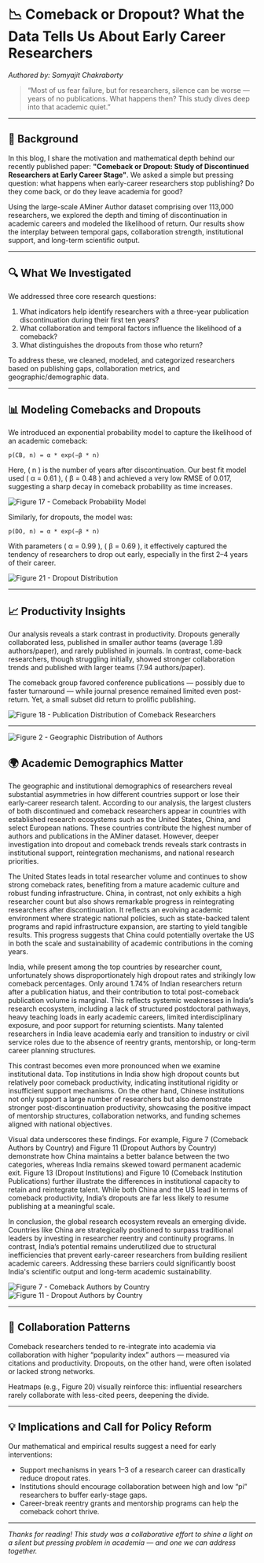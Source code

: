 
# 📉 Comeback or Dropout? What the Data Tells Us About Early Career Researchers

_Authored by: Somyajit Chakraborty_

> “Most of us fear failure, but for researchers, silence can be worse — years of no publications. What happens then? This study dives deep into that academic quiet.”

---

## 🧠 Background

In this blog, I share the motivation and mathematical depth behind our recently published paper: **"Comeback or Dropout: Study of Discontinued Researchers at Early Career Stage"**. We asked a simple but pressing question: what happens when early-career researchers stop publishing? Do they come back, or do they leave academia for good?

Using the large-scale AMiner Author dataset comprising over 113,000 researchers, we explored the depth and timing of discontinuation in academic careers and modeled the likelihood of return. Our results show the interplay between temporal gaps, collaboration strength, institutional support, and long-term scientific output.

---

## 🔍 What We Investigated

We addressed three core research questions:

1. What indicators help identify researchers with a three-year publication discontinuation during their first ten years?
2. What collaboration and temporal factors influence the likelihood of a comeback?
3. What distinguishes the dropouts from those who return?

To address these, we cleaned, modeled, and categorized researchers based on publishing gaps, collaboration metrics, and geographic/demographic data.

---

## 📊 Modeling Comebacks and Dropouts

We introduced an exponential probability model to capture the likelihood of an academic comeback:

```
p(CB, n) = α * exp(−β * n)
```

Here, \( n \) is the number of years after discontinuation. Our best fit model used \( α = 0.61 \), \( β = 0.48 \) and achieved a very low RMSE of 0.017, suggesting a sharp decay in comeback probability as time increases.

![Figure 17 - Comeback Probability Model](figures/fig17_comeback_probability.png)

Similarly, for dropouts, the model was:

```
p(DO, n) = α * exp(−β * n)
```

With parameters \( α = 0.99 \), \( β = 0.69 \), it effectively captured the tendency of researchers to drop out early, especially in the first 2–4 years of their career.

![Figure 21 - Dropout Distribution](figures/fig21_dropout_distribution.png)

---

## 📈 Productivity Insights

Our analysis reveals a stark contrast in productivity. Dropouts generally collaborated less, published in smaller author teams (average 1.89 authors/paper), and rarely published in journals. In contrast, come-back researchers, though struggling initially, showed stronger collaboration trends and published with larger teams (7.94 authors/paper).

The comeback group favored conference publications — possibly due to faster turnaround — while journal presence remained limited even post-return. Yet, a small subset did return to prolific publishing.

![Figure 18 - Publication Distribution of Comeback Researchers](figures/fig18_comeback_publication_boxplot.png)

---
![Figure 2 - Geographic Distribution of Authors](figures/fig02_geographic_authors.png)

## 🌍 Academic Demographics Matter

The geographic and institutional demographics of researchers reveal substantial asymmetries in how different countries support or lose their early-career research talent. According to our analysis, the largest clusters of both discontinued and comeback researchers appear in countries with established research ecosystems such as the United States, China, and select European nations. These countries contribute the highest number of authors and publications in the AMiner dataset. However, deeper investigation into dropout and comeback trends reveals stark contrasts in institutional support, reintegration mechanisms, and national research priorities.

The United States leads in total researcher volume and continues to show strong comeback rates, benefiting from a mature academic culture and robust funding infrastructure. China, in contrast, not only exhibits a high researcher count but also shows remarkable progress in reintegrating researchers after discontinuation. It reflects an evolving academic environment where strategic national policies, such as state-backed talent programs and rapid infrastructure expansion, are starting to yield tangible results. This progress suggests that China could potentially overtake the US in both the scale and sustainability of academic contributions in the coming years.

India, while present among the top countries by researcher count, unfortunately shows disproportionately high dropout rates and strikingly low comeback percentages. Only around 1.74% of Indian researchers return after a publication hiatus, and their contribution to total post-comeback publication volume is marginal. This reflects systemic weaknesses in India’s research ecosystem, including a lack of structured postdoctoral pathways, heavy teaching loads in early academic careers, limited interdisciplinary exposure, and poor support for returning scientists. Many talented researchers in India leave academia early and transition to industry or civil service roles due to the absence of reentry grants, mentorship, or long-term career planning structures.

This contrast becomes even more pronounced when we examine institutional data. Top institutions in India show high dropout counts but relatively poor comeback productivity, indicating institutional rigidity or insufficient support mechanisms. On the other hand, Chinese institutions not only support a large number of researchers but also demonstrate stronger post-discontinuation productivity, showcasing the positive impact of mentorship structures, collaboration networks, and funding schemes aligned with national objectives.

Visual data underscores these findings. For example, Figure 7 (Comeback Authors by Country) and Figure 11 (Dropout Authors by Country) demonstrate how China maintains a better balance between the two categories, whereas India remains skewed toward permanent academic exit. Figure 13 (Dropout Institutions) and Figure 10 (Comeback Institution Publications) further illustrate the differences in institutional capacity to retain and reintegrate talent. While both China and the US lead in terms of comeback productivity, India’s dropouts are far less likely to resume publishing at a meaningful scale.

In conclusion, the global research ecosystem reveals an emerging divide. Countries like China are strategically positioned to surpass traditional leaders by investing in researcher reentry and continuity programs. In contrast, India’s potential remains underutilized due to structural inefficiencies that prevent early-career researchers from building resilient academic careers. Addressing these barriers could significantly boost India's scientific output and long-term academic sustainability.



![Figure 7 - Comeback Authors by Country](figures/comeback_authors.png)
![Figure 11 - Dropout Authors by Country](figures/dropout_authors.png)

---

## 🤝 Collaboration Patterns

Comeback researchers tended to re-integrate into academia via collaboration with higher “popularity index” authors — measured via citations and productivity. Dropouts, on the other hand, were often isolated or lacked strong networks.

Heatmaps (e.g., Figure 20) visually reinforce this: influential researchers rarely collaborate with less-cited peers, deepening the divide.

---

## 💡 Implications and Call for Policy Reform

Our mathematical and empirical results suggest a need for early interventions:

- Support mechanisms in years 1–3 of a research career can drastically reduce dropout rates.
- Institutions should encourage collaboration between high and low “pi” researchers to buffer early-stage gaps.
- Career-break reentry grants and mentorship programs can help the comeback cohort thrive.

---


_Thanks for reading! This study was a collaborative effort to shine a light on a silent but pressing problem in academia — and one we can address together._
